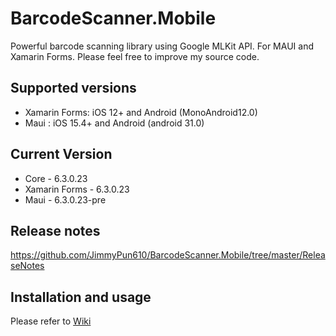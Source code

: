 # BarcodeScanner.Mobile
Powerful barcode scanning library using Google MLKit API. For MAUI and Xamarin Forms. Please feel free to improve my source code.

## Supported versions
- Xamarin Forms: iOS 12+ and Android (MonoAndroid12.0)
- Maui : iOS 15.4+ and Android (android 31.0)

## Current Version
- Core - 6.3.0.23
- Xamarin Forms - 6.3.0.23
- Maui - 6.3.0.23-pre

## Release notes
https://github.com/JimmyPun610/BarcodeScanner.Mobile/tree/master/ReleaseNotes

## Installation and usage
Please refer to [Wiki](https://github.com/JimmyPun610/BarcodeScanner.Mobile/wiki)
